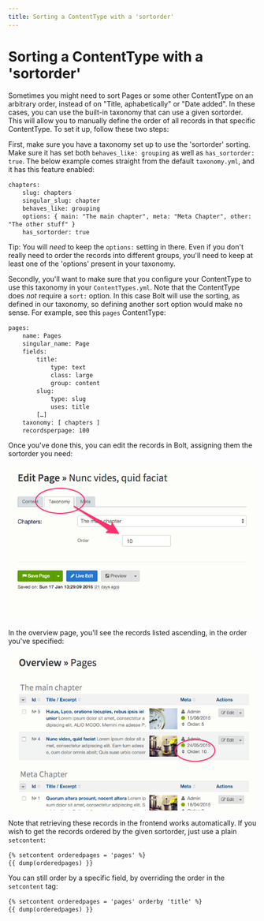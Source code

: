 ```yaml
---
title: Sorting a ContentType with a 'sortorder'
---
```

Sorting a ContentType with a 'sortorder'
========================================

Sometimes you might need to sort Pages or some other ContentType on an
arbitrary order, instead of on "Title, aphabetically" or "Date added". In these
cases, you can use the built-in taxonomy that can use a given sortorder. This
will allow you to manually define the order of all records in that specific
ContentType. To set it up, follow these two steps:

First, make sure you have a taxonomy set up to use the 'sortorder' sorting.
Make sure it has set both `behaves_like: grouping` as well as `has_sortorder:
true`. The below example comes straight from the default `taxonomy.yml`, and it
has this feature enabled:

```
chapters:
    slug: chapters
    singular_slug: chapter
    behaves_like: grouping
    options: { main: "The main chapter", meta: "Meta Chapter", other: "The other stuff" }
    has_sortorder: true
```

Tip: You will _need_ to keep the `options:` setting in there. Even if you don't
really need to order the records into different groups, you'll need to keep at
least one of the 'options' present in your taxonomy.

Secondly, you'll want to make sure that you configure your ContentType to use
this taxonomy in your `ContentTypes.yml`. Note that the ContentType does _not_
require a `sort:` option. In this case Bolt will use the sorting, as defined in
our taxonomy, so defining another sort option would make no sense. For example,
see this `pages` ContentType:

```
pages:
    name: Pages
    singular_name: Page
    fields:
        title:
            type: text
            class: large
            group: content
        slug:
            type: slug
            uses: title
        […]
    taxonomy: [ chapters ]
    recordsperpage: 100
```

Once you've done this, you can edit the records in Bolt, assigning them the
sortorder you need:

<a href="/files/howto_sortorder_1.png" class="popup"><img src="/files/howto_sortorder_1.png" width="590"></a><br>

In the overview page, you'll see the records listed ascending, in the order
you've specified:

<a href="/files/howto_sortorder_2.png" class="popup"><img src="/files/howto_sortorder_2.png" width="590"></a><br>

Note that retrieving these records in the frontend works automatically. If you
wish to get the records ordered by the given sortorder, just use a plain
`setcontent`:

```
{% setcontent orderedpages = 'pages' %}
{{ dump(orderedpages) }}
```

You can still order by a specific field, by overriding the order in the
`setcontent` tag:

```
{% setcontent orderedpages = 'pages' orderby 'title' %}
{{ dump(orderedpages) }}
```

